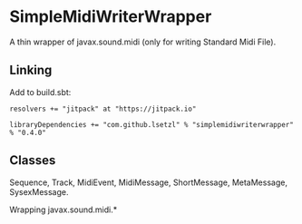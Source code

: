 # SimpleMidiWriterWrapper
A thin wrapper of javax.sound.midi (only for writing Standard Midi File).

## Linking
Add to build.sbt:
```
resolvers += "jitpack" at "https://jitpack.io"

libraryDependencies += "com.github.lsetzl" % "simplemidiwriterwrapper" % "0.4.0"
```

## Classes

Sequence, Track, MidiEvent, MidiMessage, ShortMessage, MetaMessage, SysexMessage.

Wrapping javax.sound.midi.*